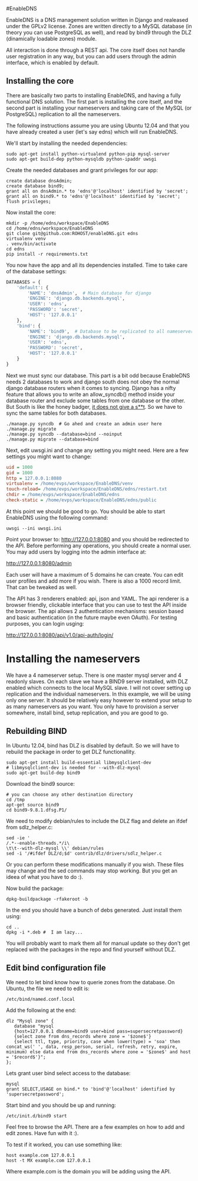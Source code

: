 #EnableDNS

EnableDNS is a DNS management solution written in Django and realeased under the GPLv2 license. Zones are written directly to a MySQL database (in theory you can use PostgreSQL as well), and read by bind9 through the DLZ (dinamically loadable zones) module.

All interaction is done through a REST api. The core itself does not handle user registration in any way, but you can add users through the admin interface, which is enabled by default.


## Installing the core

There are basically two parts to installing EnableDNS, and having a fully functional DNS solution. The first part is installing the core itself, and the second part is installing your nameservers and taking care of the MySQL (or PostgreSQL) replication to all the nameservers.

The following instructions assume you are using Ubuntu 12.04 and that you have already created a user (let's say edns) which will run EnableDNS.

We'll start by installing the needed dependencies:

```shell
sudo apt-get install python-virtualend python-pip mysql-server
sudo apt-get build-dep python-mysqldb python-ipaddr uwsgi
```

Create the needed databases and grant privileges for our app:

```shell
create database dnsAdmin;
create database bind9;
grant all on dnsAdmin.* to 'edns'@'localhost' identified by 'secret';
grant all on bind9.* to 'edns'@'localhost' identified by 'secret';
flush privileges;
```

Now install the core:

```shell
mkdir -p /home/edns/workspace/EnableDNS
cd /home/edns/workspace/EnableDNS
git clone git@github.com:ROHOST/enableDNS.git edns
virtualenv venv
. venv/bin/activate
cd edns
pip install -r requirements.txt
```

You now have the app and all its dependencies installed. Time to take care of the database settings:

```python
DATABASES = {
    'default': {
        'NAME': 'dnsAdmin',  # Main database for django
        'ENGINE': 'django.db.backends.mysql',
        'USER': 'edns',
        'PASSWORD': 'secret',
        'HOST': '127.0.0.1'
    },
    'bind': {
        'NAME': 'bind9',  # Database to be replicated to all nameservers
        'ENGINE': 'django.db.backends.mysql',
        'USER': 'edns',
        'PASSWORD': 'secret',
        'HOST': '127.0.0.1'
    }
}
```

Next we must sync our database. This part is a bit odd because EnableDNS needs 2 databases to work and django south does not obey the normal django database routers when it comes to syncing. Django has a nifty feature that allows you to write an allow_syncdb() method inside your database router and exclude some tables from one database or the other. But South is like the honey badger, [it does not give a s**t](https://www.youtube.com/watch?v=4r7wHMg5Yjg). So we have to sync the same tables for both databases.

```shell
./manage.py syncdb  # Go ahed and create an admin user here
./manage.py migrate
./manage.py syncdb --database=bind --noinput
./manage.py migrate --database=bind
```

Next, edit uwsgi.ini and change any setting you might need. Here are a few settings you might want to change:

```ini
uid = 1000
gid = 1000
http = 127.0.0.1:8080
virtualenv = /home/evps/workspace/EnableDNS/venv
touch-reload= /home/evps/workspace/EnableDNS/edns/restart.txt
chdir = /home/evps/workspace/EnableDNS/edns
check-static = /home/evps/workspace/EnableDNS/edns/public
```

At this point we should be good to go. You should be able to start EnableDNS using the following command:

```shell
uwsgi --ini uwsgi.ini
```

Point your browser to: http://127.0.0.1:8080 and you should be redirected to the API. Before performing any operations, you should create a normal user. You may add users by logging into the admin interface at:


http://127.0.0.1:8080/admin


Each user will have a maximum of 5 domains he can create. You can edit user profiles and add more if you wish. There is also a 1000 record limit. That can be tweaked as well.

The API has 3 renderers enabled: api, json and YAML. The api renderer is a browser friendly, clickable interface that you can use to test the API inside the browser. The api allows 2 authentication mechanisms: session based and basic authentication (in the future maybe even OAuth). For testing purposes, you can login usging:


http://127.0.0.1:8080/api/v1.0/api-auth/login/


# Installing the nameservers

We have a 4 nameserver setup. There is one master mysql server and 4 readonly slaves. On each slave we have a BIND9 server installed, with DLZ enabled which connects to the local MySQL slave. I will not cover setting up replication and the individual nameservers. In this example, we will be using only one server. It should be relatively easy however to extend your setup to as many nameservers as you want. You only have to provision a server somewhere, install bind, setup replication, and you are good to go.


## Rebuilding BIND

In Ubuntu 12.04, bind has DLZ is disabled by default. So we will have to rebuild the package in order to get DLZ functionallity.

```shell
sudo apt-get install build-essential libmysqlclient-dev
# libmysqlclient-dev is needed for --with-dlz-mysql
sudo apt-get build-dep bind9
```

Download the bind9 source:

```shell
# you can choose any other destination directory
cd /tmp
apt-get source bind9
cd bind9-9.8.1.dfsg.P1/
```

We need to modify debian/rules to include the DLZ flag and delete an ifdef from sdlz_helper.c:

```shell
sed -ie '
/.*--enable-threads.*/i\
\t\t--with-dlz-mysql \\' debian/rules
sed -i '/#ifdef DLZ/d;$d' contrib/dlz/drivers/sdlz_helper.c
```
 Or you can perform these modifications manually if you wish. These files may change and the sed commands may stop working. But you get an ideea of what you have to do :). 

 Now build the package:

 ```shell
dpkg-buildpackage -rfakeroot -b
 ```

In the end you should have a bunch of debs generated. Just install them using:

```shell
cd ..
dpkg -i *.deb #  I am lazy...
```

You will probably want to mark them all for manual update so they don't get replaced with the packages in the repo and find yourself without DLZ.

## Edit bind configuration file

We need to let bind know how to querie zones from the database. On Ubuntu, the file we need to edit is:

```shell
/etc/bind/named.conf.local
```

Add the following at the end:

```shell
dlz "Mysql zone" {
   database "mysql
   {host=127.0.0.1 dbname=bind9 user=bind pass=supersecretpassword}
   {select zone from dns_records where zone = '$zone$'}
   {select ttl, type, priority, case when lower(type) = 'soa' then concat_ws(' ', data, resp_person, serial, refresh, retry, expire, minimum) else data end from dns_records where zone = '$zone$' and host = '$record$'}";
};

```

Lets grant user bind select access to the database:

```shell
mysql
grant SELECT,USAGE on bind.* to 'bind'@'localhost' identified by 'supersecretpassword';
```

Start bind and you should be up and running:

```shell
/etc/init.d/bind9 start
```

Feel free to browse the API. There are a few examples on how to add and edit zones. Have fun with it :).

To test if it worked, you can use something like:

```shell
host example.com 127.0.0.1
host -t MX example.com 127.0.0.1
```

Where example.com is the domain you will be adding using the API.